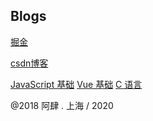 ## Blogs

[掘金](https://juejin.im/user/5ac25ecb6fb9a028d0439cf1/posts) 

[csdn博客](https://blog.csdn.net/fengzhiyan12)

[JavaScript 基础]()
[Vue 基础]()
[C 语言]()





<p>@2018 阿肆 . 上海  /  2020  </p>
